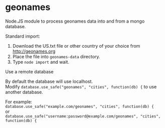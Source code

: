geonames
========

Node.JS module to process geonames data into and from a mongo database.

Standard import:

1. Download the US.txt file or other country of your choice from http://geonames.org
2. Place the file into `geonames-data` directory.
3. Type `node import` and wait.


<h>Use a remote database</h>

By default the database will use localhost.<br>
Modify `database.use_safe("geonames", "cities", function(db) {` to use another database.

For example: <br>
`database.use_safe("example.com/geonames", "cities", function(db) {` <br>
or <br>
`database.use_safe("username:password@example.com/geonames", "cities", function(db) {`
